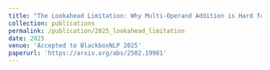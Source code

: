 ```yaml
---
title: "The Lookahead Limitation: Why Multi-Operand Addition is Hard for LLMs"
collection: publications
permalink: /publication/2025_lookahead_limitation
date: 2025
venue: 'Accepted to BlackboxNLP 2025'
paperurl: 'https://arxiv.org/abs/2502.19981'
---
```


